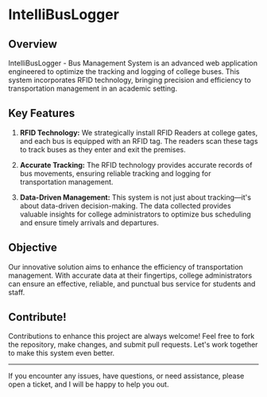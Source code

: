 # IntelliBusLogger

## Overview
IntelliBusLogger - Bus Management System is an advanced web application engineered to optimize the tracking and logging of college buses. This system incorporates RFID technology, bringing precision and efficiency to transportation management in an academic setting.

## Key Features
1. **RFID Technology:** We strategically install RFID Readers at college gates, and each bus is equipped with an RFID tag. The readers scan these tags to track buses as they enter and exit the premises.

2. **Accurate Tracking:** The RFID technology provides accurate records of bus movements, ensuring reliable tracking and logging for transportation management.

3. **Data-Driven Management:** This system is not just about tracking—it's about data-driven decision-making. The data collected provides valuable insights for college administrators to optimize bus scheduling and ensure timely arrivals and departures.

## Objective
Our innovative solution aims to enhance the efficiency of transportation management. With accurate data at their fingertips, college administrators can ensure an effective, reliable, and punctual bus service for students and staff.

## Contribute!
Contributions to enhance this project are always welcome! Feel free to fork the repository, make changes, and submit pull requests. Let's work together to make this system even better.

---

If you encounter any issues, have questions, or need assistance, please open a ticket, and I will be happy to help you out.
